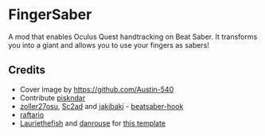 # FingerSaber

A mod that enables Oculus Quest handtracking on Beat Saber. It transforms you into a giant and allows you to use your fingers as sabers! 

## Credits
* Cover image by https://github.com/Austin-540
* Contribute [piskndar](https://github.com/piskndar)
* [zoller27osu](https://github.com/zoller27osu), [Sc2ad](https://github.com/Sc2ad) and [jakibaki](https://github.com/jakibaki) - [beatsaber-hook](https://github.com/sc2ad/beatsaber-hook)
* [raftario](https://github.com/raftario) 
* [Lauriethefish](https://github.com/Lauriethefish) and [danrouse](https://github.com/danrouse) for [this template](https://github.com/Lauriethefish/quest-mod-template)

